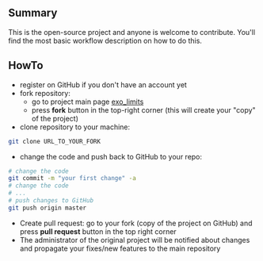 ## Summary

This is the open-source project and anyone is welcome to contribute. You'll
find the most basic workflow description on how to do this.

## HowTo

- register on GitHub if you don't have an account yet
- fork repository:
    - go to project main page [exo_limits](https://github.com/ksamdev/exo_limits)
    - press **fork** button in the top-right corner (this will create
      your "copy" of the project)
- clone repository to your machine:

```bash
git clone URL_TO_YOUR_FORK
```

- change the code and push back to GitHub to your repo:

```bash
# change the code
git commit -m "your first change" -a
# change the code
# ...
# push changes to GitHub
git push origin master
```

- Create pull request: go to your fork (copy of the project on GitHub) and
press **pull request** button in the top right corner
- The administrator of the original project will be notified about changes and
propagate your fixes/new features to the main repository
